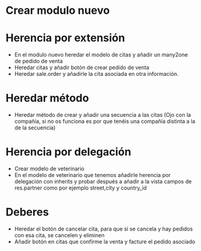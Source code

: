 # Crear modulo nuevo

# Herencia por extensión
* En el modulo nuevo heredar el modelo de citas y añadir un many2one de pedido de venta
* Heredar citas y añadir botón de crear pedido de venta
* Heredar sale.order y añadirle la cita asociada en otra información.

# Heredar método
* Heredar método de crear y añadir una secuencia a las citas (Ojo con la compañía, si no os funciona es por que tenéis una compañía distinta a la de la secuencia)

# Herencia por delegación
* Crear modelo de veterinario
* En el modelo de veterinario que tenemos añadirle herencia por delegación con inherits y probar después a añadir a la vista campos de res.partner como por ejemplo street,city y country_id

# Deberes
* Heredar el botón de cancelar cita, para que si se cancela y hay pedidos con esa cita, se cancelen y eliminen
* Añadir botón en citas que confirme la venta y facture el pedido asociado

